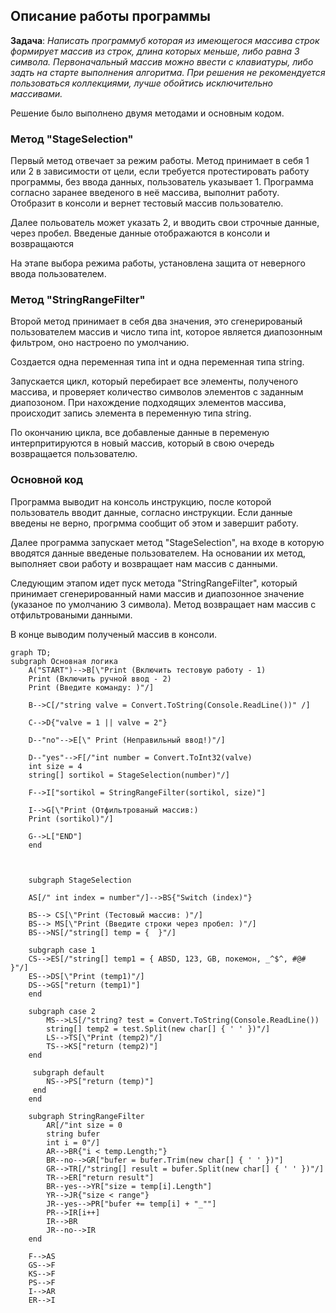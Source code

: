 ## Описание работы программы

**Задача**:
*Написать программуб которая из имеющегося массива строк формирует массив из строк, длина которых меньше, либо равна 3 символа. Первоначальный массив можно ввести с клавиатуры, либо задть на старте выполнения алгоритма. При решения не рекомендуется пользоваться коллекциями, лучше обойтись исключительно массивами.*

Решение было выполнено двумя методами и основным кодом.

### Метод "StageSelection"

Первый метод отвечает за режим работы. Метод принимает в себя 1 или 2 в зависимости от цели, если требуется протестировать работу программы, без ввода данных, пользователь указывает 1. Программа согласно заранее введеного в неё массива, выполнит работу. Отобразит в консоли и вернет тестовый массив пользователю.

Далее польователь может указать 2, и вводить свои строчные данные, через пробел. Введеные данные отображаются в консоли и возвращаются

На этапе выбора режима работы, установлена защита от неверного ввода пользователем. 

### Метод "StringRangeFilter"

Второй метод принимает в себя два значения, это сгенерированый пользователем массив и число типа int, которое является диапозонным фильтром, оно настроено по умолчанию. 

Создается одна переменная типа int и одна переменная типа string. 

Запускается цикл, который перебирает все элементы, полученого массива, и проверяет количество символов элементов с заданным диапозоном. При нахождение подходящих элементов массива, происходит запись элемента в переменную типа string.

По окончанию цикла, все добавленые данные в переменую интерпритируются в новый массив, который в свою очередь возвращается пользователю.

### Основной код

Программа выводит на консоль инструкцию, после которой пользователь вводит данные, согласно инструкции. Если данные введены не верно, прогрмма сообщит об этом и завершит работу. 

Далее программа запускает метод "StageSelection", на входе в которую вводятся данные введеные пользователем. На основании их метод, выполняет свои работу и возвращает нам массив с данными.

Следующим этапом идет пуск метода "StringRangeFilter", который принимает сгенерированный нами массив и диапозонное значение (указаное по умолчанию 3 символа). Метод возвращает нам массив с отфильтроваными данными.

В конце выводим полученый массив в консоли.

```mermaid
graph TD;
subgraph Основная логика
    A("START")-->B[\"Print (Включить тестовую работу - 1) 
    Print (Включить ручной ввод - 2) 
    Print (Введите команду: )"/]

    B-->C[/"string valve = Convert.ToString(Console.ReadLine())" /]

    C-->D{"valve = 1 || valve = 2"}

    D--"no"-->E[\" Print (Неправильный ввод!)"/]

    D--"yes"-->F[/"int number = Convert.ToInt32(valve)
    int size = 4
    string[] sortikol = StageSelection(number)"/]

    F-->I["sortikol = StringRangeFilter(sortikol, size)"]

    I-->G[\"Print (Отфильтрованый массив:)
    Print (sortikol)"/]

    G-->L["END"]
    end


    
    subgraph StageSelection 
    
    AS[/" int index = number"/]-->BS{"Switch (index)"} 

    BS--> CS[\"Print (Тестовый массив: )"/]
    BS--> MS[\"Print (Введите строки через пробел: )"/]
    BS-->NS[/"string[] temp = {  }"/]

    subgraph case 1
    CS-->ES[/"string[] temp1 = { ABSD, 123, GB, покемон, _^$^, #@# }"/]
    ES-->DS[\"Print (temp1)"/]
    DS-->GS["return (temp1)"]
    end
    
    subgraph case 2
        MS-->LS[/"string? test = Convert.ToString(Console.ReadLine())
        string[] temp2 = test.Split(new char[] { ' ' })"/]
        LS-->TS[\"Print (temp2)"/]
        TS-->KS["return (temp2)"]
    end

     subgraph default
        NS-->PS["return (temp)"]
     end
    end

    subgraph StringRangeFilter 
        AR[/"int size = 0
        string bufer 
        int i = 0"/]
        AR-->BR{"i < temp.Length;"}
        BR--no-->GR["bufer = bufer.Trim(new char[] { ' ' })"]
        GR-->TR[/"string[] result = bufer.Split(new char[] { ' ' })"/]
        TR-->ER["return result"]
        BR--yes-->YR["size = temp[i].Length"]
        YR-->JR{"size < range"}
        JR--yes-->PR["bufer += temp[i] + "_""]
        PR-->IR[i++]
        IR-->BR
        JR--no-->IR
    end

    F-->AS
    GS-->F
    KS-->F
    PS-->F
    I-->AR
    ER-->I
```    
